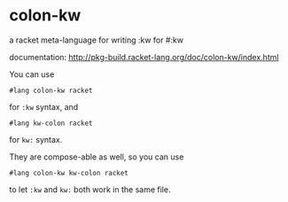 colon-kw
===
a racket meta-language for writing :kw for #:kw

documentation: http://pkg-build.racket-lang.org/doc/colon-kw/index.html

You can use
```racket
#lang colon-kw racket
```
for `:kw` syntax, and
```racket
#lang kw-colon racket
```
for `kw:` syntax.

They are compose-able as well, so you can use
```racket
#lang colon-kw kw-colon racket
```
to let `:kw` and `kw:` both work in the same file.
